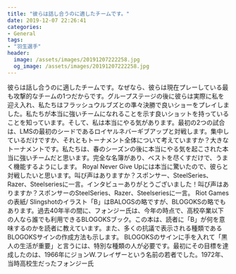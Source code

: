 ```yaml
---
title: "彼らは話し合うのに適したチームです。"
date: 2019-12-07 22:26:41
categories:
- General
tags:
- "羽生選手"
header:
  image: /assets/images/20191207222258.jpg
  og_image: /assets/images/20191207222258.jpg
---
```


彼らは話し合うのに適したチームです。なぜなら、彼らは現在プレーしている最も攻撃的なチームの1つだからです。グループステージの後に彼らは実際に私を迎え入れ、私たちはフラッシュウルブズとの準々決勝で良いショーをプレイしました。私たちが本当に強いチームになれることを示す良いショットを持っていることを知っています。そして、私は本当にやる気があります。最初の2つの試合は、LMSの最初のシードであるロイヤルネバーギブアップと対戦します。集中しているだけですか、それともトーナメント全体について考えていますか？大きなトーナメントです。私たちは、春のシーズンの後に本当にやる気を起こされた本当に強いチームだと思います。完全な名簿があり、ベストを尽くすだけで、うまく機能するようにします。 Royal Never Give Upには本当に驚いたので、彼らと対戦したいと思います。叫び声はありますか？スポンサー、SteelSeries、Razer、Steelseriesに一言。インタビューありがとうございました！叫び声はありますか？スポンサーのSteelSeries、Razer、Steelseriesに一言。 Riot Gamesの表紙/ Slingshotのイラスト「B」はBALOGSの略ですが、BLOGOKSの略でもあります。過去40年半の間に、フォンジー氏は、今年の時点で、高校卒業以下の人なら誰でも利用できるBLOGOKSブック。この本は、読者に「B」が何を意味するのかを読者に教えています。また、多くの抗議で表示される種類であるBLOGOKSサインの作成方法も示します。 BLOGOKSのサインに手を入れて「黒人の生活が重要」と言うには、特別な種類の人が必要です。最初にその目標を達成したのは、1966年にジョンW.フレイザーという名前の若者でした。1972年、当時高校生だったフォンジー氏
